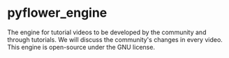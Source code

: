 # pyflower_engine
The engine for tutorial videos to be developed by the community and through tutorials. We will discuss the community's changes in every video. 
This engine is open-source under the GNU license.
